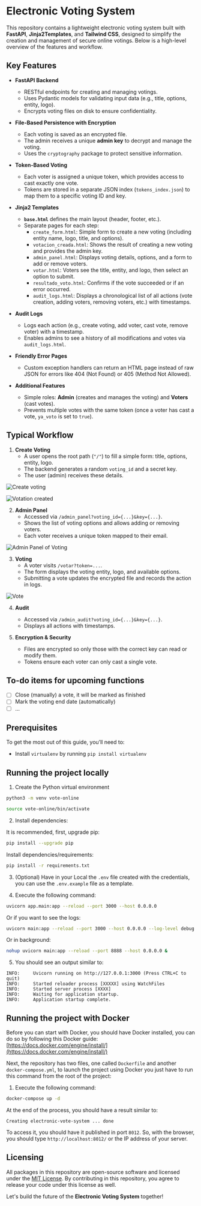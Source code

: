 # Electronic Voting System

This repository contains a lightweight electronic voting system built with **FastAPI**, **Jinja2Templates**, and **Tailwind CSS**, designed to simplify the creation and management of secure online votings. Below is a high-level overview of the features and workflow.

## Key Features

- **FastAPI Backend**  
  - RESTful endpoints for creating and managing votings.  
  - Uses Pydantic models for validating input data (e.g., title, options, entity, logo).  
  - Encrypts voting files on disk to ensure confidentiality.

- **File-Based Persistence with Encryption**  
  - Each voting is saved as an encrypted file.  
  - The admin receives a unique **admin key** to decrypt and manage the voting.  
  - Uses the `cryptography` package to protect sensitive information.

- **Token-Based Voting**  
  - Each voter is assigned a unique token, which provides access to cast exactly one vote.  
  - Tokens are stored in a separate JSON index (`tokens_index.json`) to map them to a specific voting ID and key.

- **Jinja2 Templates**  
  - **`base.html`** defines the main layout (header, footer, etc.).  
  - Separate pages for each step:
    - `create_form.html`: Simple form to create a new voting (including entity name, logo, title, and options).
    - `votacion_creada.html`: Shows the result of creating a new voting and provides the admin key.
    - `admin_panel.html`: Displays voting details, options, and a form to add or remove voters.
    - `votar.html`: Voters see the title, entity, and logo, then select an option to submit.
    - `resultado_voto.html`: Confirms if the vote succeeded or if an error occurred.
    - `audit_logs.html`: Displays a chronological list of all actions (vote creation, adding voters, removing voters, etc.) with timestamps.

- **Audit Logs**  
  - Logs each action (e.g., create voting, add voter, cast vote, remove voter) with a timestamp.  
  - Enables admins to see a history of all modifications and votes via `audit_logs.html`.

- **Friendly Error Pages**  
  - Custom exception handlers can return an HTML page instead of raw JSON for errors like 404 (Not Found) or 405 (Method Not Allowed).

- **Additional Features**  
  - Simple roles: **Admin** (creates and manages the voting) and **Voters** (cast votes).  
  - Prevents multiple votes with the same token (once a voter has cast a vote, `ya_voto` is set to `true`).

## Typical Workflow

1. **Create Voting**  
   - A user opens the root path (`"/"`) to fill a simple form: title, options, entity, logo.  
   - The backend generates a random `voting_id` and a secret key.  
   - The user (admin) receives these details.

![Create voting](Create-Votation.png)

![Votation created](Votation-created.png)

2. **Admin Panel**  
   - Accessed via `/admin_panel?voting_id={...}&key={...}`.  
   - Shows the list of voting options and allows adding or removing voters.  
   - Each voter receives a unique token mapped to their email.

![Admin Panel of Voting](Admin-Votation.png)

3. **Voting**  
   - A voter visits `/votar?token=...`.  
   - The form displays the voting entity, logo, and available options.  
   - Submitting a vote updates the encrypted file and records the action in logs.

![Vote](Vote.png)

4. **Audit**  
   - Accessed via `/admin_audit?voting_id={...}&key={...}`.  
   - Displays all actions with timestamps.

5. **Encryption & Security**  
   - Files are encrypted so only those with the correct key can read or modify them.  
   - Tokens ensure each voter can only cast a single vote.

## To-do items for upcoming functions

- [ ] Close (manually) a vote, it will be marked as finished
- [ ] Mark the voting end date (automatically)
- [ ] ...

## Prerequisites

To get the most out of this guide, you’ll need to:

* Install `virtualenv` by running `pip install virtualenv`

## Running the project locally

1. Create the Python virtual environment

```sh
python3 -m venv vote-online
```

```sh
source vote-online/bin/activate
```

2. Install dependencies:

It is recommended, first, upgrade pip:
```sh
pip install --upgrade pip
```

Install dependencies/requirements:
```sh
pip install -r requirements.txt
```

3. (Optional) Have in your Local the `.env` file created with the credentials, you can use the `.env.example` file as a template.

4. Execute the following command:

```sh
uvicorn app.main:app --reload --port 3000 --host 0.0.0.0
```

Or if you want to see the logs:

```sh
uvicorn main:app --reload --port 3000 --host 0.0.0.0 --log-level debug
```

Or in background:

```sh
nohup uvicorn main:app --reload --port 8888 --host 0.0.0.0 &
```

5. You should see an output similar to:

```
INFO:     Uvicorn running on http://127.0.0.1:3000 (Press CTRL+C to quit)
INFO:     Started reloader process [XXXXX] using WatchFiles
INFO:     Started server process [XXXX]
INFO:     Waiting for application startup.
INFO:     Application startup complete.
```

## Running the project with Docker

Before you can start with Docker, you should have Docker installed, you can do so by following this Docker guide: [https://docs.docker.com/engine/install/](https://docs.docker.com/engine/install/)

Next, the repository has two files, one called ```Dockerfile``` and another ```docker-compose.yml```, to launch the project using Docker you just have to run this command from the root of the project:

1. Execute the following command:

```sh
docker-compose up -d
```

At the end of the process, you should have a result similar to:

```
Creating electronic-vote-system ... done
```

To access it, you should have it published in port ```8012```. So, with the browser, you should type ```http://localhost:8012/``` or the IP address of your server.

## Licensing

All packages in this repository are open-source software and licensed under the [MIT License](https://github.com/joakimvivas/marco-bot/blob/main/LICENSE). By contributing in this repository, you agree to release your code under this license as well.

Let's build the future of the **Electronic Voting System** together!